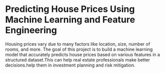 # Predicting House Prices Using Machine Learning and Feature Engineering

Housing prices vary due to many factors like location, size, number of rooms, and more. The goal of this project is to build a machine learning model that accurately predicts house prices based on various features in a structured dataset.This can help real estate professionals make better decisions.help them in investment planning and risk mitigation.
